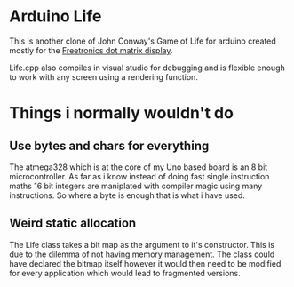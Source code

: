 # Arduino Life
This is another clone of John Conway's Game of Life for arduino created mostly
for the [Freetronics dot matrix display](www.freetronics.com/dmd).

Life.cpp also compiles in visual studio for debugging and is flexible enough
to work with any screen using a rendering function.

# Things i normally wouldn't do

## Use bytes and chars for everything
The atmega328 which is at the core of my Uno based board is an 8 bit 
microcontroller. As far as i know instead of doing fast single instruction
maths 16 bit integers are maniplated with compiler magic using many 
instructions. So where a byte is enough that is what i have used.

## Weird static allocation

The Life class takes a bit map as the argument to it's constructor. This is
due to the dilemma of not having memory management. The class could have 
declared the bitmap itself however it would then need to be modified for 
every application which would lead to fragmented versions.
